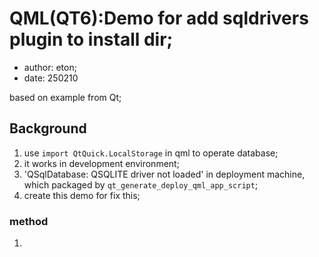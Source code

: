 # QML(QT6):Demo for add sqldrivers plugin to install dir;
- author: eton;
- date: 250210

based on example from Qt;

## Background
1. use `import QtQuick.LocalStorage` in qml to operate database;
2. it works in development environment;
3. 'QSqlDatabase: QSQLITE driver not loaded' in deployment machine, which packaged by `qt_generate_deploy_qml_app_script`;
4. create this demo for fix this;

### method
1. 
